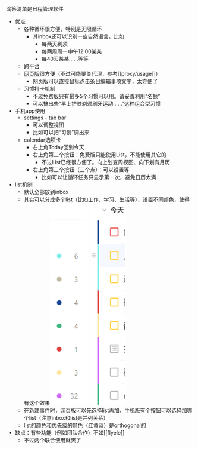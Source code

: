 滴答清单是日程管理软件
- 优点
  - 各种循环很方便，特别是无限循环
    - 其inbox还可以识别一些自然语言，比如
      - 每两天剃须
      - 每两周周一中午12:00某某
      - 每40天某某……等等
  - 跨平台
  - [网页版](https://dida365.com)很方便（不过可能要关代理，参考[[proxy/usage]]）
    - 网页版可以直接鼠标点击条目编辑事项文字，太方便了
  - 习惯打卡机制
    - 不过免费版只有最多5个习惯可以用。请妥善利用“名额”
    - 可以搞出些“早上护肤剃须刷牙运动……”这种组合型习惯
- 手机app使用
  - settings - tab bar
    - 可以调整视图
    - 比如可以把“习惯”调出来
  - calendar选项卡
    - 右上角Today回到今天
    - 右上角第二个按钮：免费版只能使用List，不能使用其它的
      - 不过List已经很方便了。向上划变周视图、向下划有月历
    - 右上角第三个按钮（三个点）：可以设置等
      - 比如可以让循环任务只显示第一次，避免日历太满
- list机制
  - 默认全部放到inbox
  - 其实可以分成多个list（比如工作、学习、生活等），设置不同颜色，使得有这个效果![](dida-list.png)
  - 在新建事件时，网页版可以先选择list再加，手机版有个按钮可以选择加哪个list（注意inbox和list是并列关系）
  - list的颜色和优先级的颜色（红黄蓝）是orthogonal的
- 缺点：有些功能（例如团队合作）不如[[flyele]]
  - 不过两个联合使用就爽了